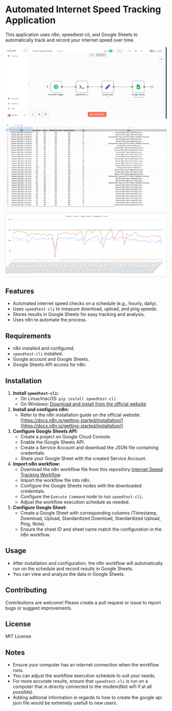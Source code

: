# Automated Internet Speed Tracking Application

This application uses n8n, speedtest-cli, and Google Sheets to automatically track and record your internet speed over time.

![Internet Speed Tracking](Internet_Speed_Tracking.png)

![Data Results](Data.png)

![Internet Speed Tracking Chart](Chart.png)

## Features

* Automated internet speed checks on a schedule (e.g., hourly, daily).
* Uses `speedtest-cli` to measure download, upload, and ping speeds.
* Stores results in Google Sheets for easy tracking and analysis.
* Uses n8n to automate the process.

## Requirements

* n8n installed and configured.
* `speedtest-cli` installed.
* Google account and Google Sheets.
* Google Sheets API access for n8n.

## Installation

1.  **Install `speedtest-cli`:**
    * On Linux/macOS: `pip install speedtest-cli`
    * On Windows: [Download and install from the official website](https://www.speedtest.net/apps/cli)
2.  **Install and configure n8n:**
    * Refer to the n8n installation guide on the official website: [https://docs.n8n.io/getting-started/installation/](https://docs.n8n.io/getting-started/installation/)
3.  **Configure Google Sheets API:**
    * Create a project on Google Cloud Console.
    * Enable the Google Sheets API.
    * Create a Service Account and download the JSON file containing credentials.
    * Share your Google Sheet with the created Service Account.
4.  **Import n8n workflow:**
    * Download the n8n workflow file from this repository [Internet Speed Tracking Workflow](Internet_Speed_Tracking.json).
    * Import the workflow file into n8n.
    * Configure the Google Sheets nodes with the downloaded credentials.
    * Configure the `Execute Command` node to run `speedtest-cli`.
    * Adjust the workflow execution schedule as needed.
5.  **Configure Google Sheet:**
    * Create a Google Sheet with corresponding columns (Timestamp, Download, Upload, Standardized Download, Standardized Upload, Ping, Note).
    * Ensure the sheet ID and sheet name match the configuration in the n8n workflow.

## Usage

* After installation and configuration, the n8n workflow will automatically run on the schedule and record results in Google Sheets.
* You can view and analyze the data in Google Sheets.

## Contributing

Contributions are welcome! Please create a pull request or issue to report bugs or suggest improvements.

## License

MIT License

## Notes

* Ensure your computer has an internet connection when the workflow runs.
* You can adjust the workflow execution schedule to suit your needs.
* For more accurate results, ensure that `speedtest-cli` is run on a computer that is directly connected to the modem(Not wifi if at all possible).
* Adding aditional information in regards to how to create the google api json file would be extremely usefull to new users.
